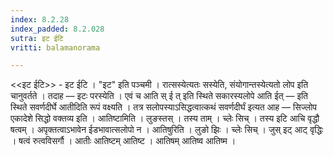 ```yaml
---
index: 8.2.28
index_padded: 8.2.028
sutra: इट ईटि
vritti: balamanorama

---
```

<<इट ईटि>> - इट ईटि । "इट" इति पञ्चमी । रात्सस्येत्यतः सस्येति, संयोगान्तस्येत्यतो लोप इति चानुवर्तते । तदाह — इटः परस्येति । एवं च आति स् ई त् इति स्थिते सकारस्यलोपे आति ईत् — इति स्थिते सवर्णदीर्घे आतीदिति रूपं वक्ष्यति । तत्र सलोपस्याऽसिद्धत्वात्कथं सवर्णदीर्घं इत्यत आह —  सिज्लोप एकादेशे सिद्धो वक्तव्य इति । आतिष्टामिति । लुङस्तस् । तस्य ताम् । च्लेः सिच् । तस्य इटि आचि वृद्धौ षत्वम् । अपृक्तत्वाऽभावेन ईडभावात्सलोपो न । आतिषुरिति । लुङो झिः । च्लेः सिच् । जुस् इट् आट् वृद्धिः । षत्वं रुत्वविसर्गौ । आतीः आतिष्टम् आतिष्ट । आतिषम् आतिष्व आतिष्म ।